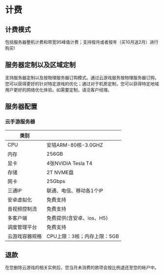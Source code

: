 # 计费

## 计费模式
包括服务器整机计费和带宽95峰值计费；支持按月或者按年（买10月送2月）进行购买!

## 服务器定制以及区域定制
支持服务器定制以及按物理服务器订购模式。通过云游戏服务按物理服务器订购，您可以获得更好的针对特定游戏的优化；通过对于机房定制，您可以获得特定地域用户更好的网络优化体验。如需要定制，请洽客户经理。

## 服务器配置
### 云手游服务器
|类别 |            |
| -------------|----------------|
|CPU        |安培ARM-80核-3.0GHZ         |
|内存       |256GB                       |
|显卡       |4张NVIDIA Tesla T4          |
|存储       |2T NVME盘                   |
|网卡       |25Gbps                      |
|三通IP     |联通、电信、移动各1个IP      |
|安卓虚拟化   |免费支持                   |
|音视频控制流 |免费支持                   |
|多客户端     |免费提供(含安卓、ios、H5)   |
|调度管理平台  |免费支持                  |
|云游戏容器规格  |CPU上限：3核；内存上限：5GB|

## 退款
在您删除云游戏的相关实例后，您当月未消费的款项会按比例退还至您的帐户中。

